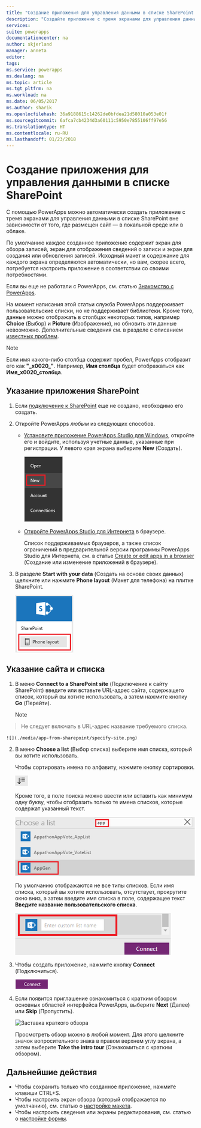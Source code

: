 ```yaml
---
title: "Создание приложения для управления данными в списке SharePoint | Документация Майкрософт"
description: "Создайте приложение с тремя экранами для управления данными в списке SharePoint вне зависимости от того, где размещен сайт — в локальной среде или в облаке."
services: 
suite: powerapps
documentationcenter: na
author: skjerland
manager: anneta
editor: 
tags: 
ms.service: powerapps
ms.devlang: na
ms.topic: article
ms.tgt_pltfrm: na
ms.workload: na
ms.date: 06/05/2017
ms.author: sharik
ms.openlocfilehash: 36a9188615c14262de0bfdea21d58010a053e01f
ms.sourcegitcommit: 6afca7cb4234d3a60111c5950e7855106ff97e56
ms.translationtype: HT
ms.contentlocale: ru-RU
ms.lasthandoff: 01/23/2018
---
```

# <a name="generate-an-app-to-manage-data-in-a-sharepoint-list"></a>Создание приложения для управления данными в списке SharePoint



С помощью PowerApps можно автоматически создать приложение с тремя экранами для управления данными в списке SharePoint вне зависимости от того, где размещен сайт — в локальной среде или в облаке.

По умолчанию каждое созданное приложение содержит экран для обзора записей, экран для отображения сведений о записи и экран для создания или обновления записей. Исходный макет и содержание для каждого экрана определяются автоматически, но вам, скорее всего, потребуется настроить приложение в соответствии со своими потребностями.

Если вы еще не работали с PowerApps, см. статью [Знакомство с PowerApps](getting-started.md).

На момент написания этой статьи служба PowerApps поддерживает пользовательские списки, но не поддерживает библиотеки. Кроме того, данные можно отображать в столбцах некоторых типов, например **Choice** (Выбор) и **Picture** (Изображение), но обновить эти данные невозможно. Дополнительные сведения см. в разделе с описанием [известных проблем](connections/connection-sharepoint-online.md#known-issues).

> [!NOTE]
> Если имя какого-либо столбца содержит пробел, PowerApps отобразит его как **"\_x0020\_"**. Например, **Имя столбца** будет отображаться как **Имя_x0020_столбца**.

## <a name="specify-a-sharepoint-app"></a>Указание приложения SharePoint
1. Если [подключение к SharePoint](connect-to-sharepoint.md) еще не создано, необходимо его создать.
2. Откройте PowerApps *любым* из следующих способов.
   
   * [Установите приложение PowerApps Studio для Windows](http://aka.ms/powerappsinstall), откройте его и войдите, используя учетные данные, указанные при регистрации. У левого края экрана выберите **New** (Создать).
     
       ![Пункт "Создать" в меню "Файл"](./media/app-from-sharepoint/file-menu.png)
   * [Откройте PowerApps Studio для Интернета](https://create.powerapps.com/api/start) в браузере.
     
       Список поддерживаемых браузеров, а также список ограничений в предварительной версии программы PowerApps Studio для Интернета, см. в статье [Create or edit apps in a browser](create-app-browser.md) (Создание или изменение приложений в браузере).
3. В разделе **Start with your data** (Создать на основе своих данных) щелкните или нажмите **Phone layout** (Макет для телефона) на плитке SharePoint.
   
    ![](./media/app-from-sharepoint/sharepoint-tile.png)

## <a name="specify-a-site-and-a-list"></a>Указание сайта и списка
1. В меню **Connect to a SharePoint site** (Подключение к сайту SharePoint) введите или вставьте URL-адрес сайта, содержащего список, который вы хотите использовать, а затем нажмите кнопку **Go** (Перейти).
   
    > [!NOTE]
> Не следует включать в URL-адрес название требуемого списка.
   
    ![](./media/app-from-sharepoint/specify-site.png)
2. В меню **Choose a list** (Выбор списка) выберите имя списка, который вы хотите использовать.
   
    Чтобы сортировать имена по алфавиту, нажмите кнопку сортировки.
   
    ![](./media/app-from-sharepoint/sort-button.png)
   
    Кроме того, в поле поиска можно ввести или вставить как минимум одну букву, чтобы отобразить только те имена списков, которые содержат указанный текст.
   
    ![](./media/app-from-sharepoint/choose-list.png)
   
    По умолчанию отображаются не все типы списков. Если имя списка, который вы хотите использовать, отсутствует, прокрутите окно вниз, а затем введите имя списка в поле, содержащее текст **Введите название пользовательского списка**.
   
    ![](./media/app-from-sharepoint/custom-list.png)
3. Чтобы создать приложение, нажмите кнопку **Connect** (Подключиться).
   
    ![Кнопка "Подключиться"](./media/app-from-sharepoint/connect-button.png)
4. Если появится приглашение ознакомиться с кратким обзором основных областей интерфейса PowerApps, выберите **Next** (Далее) или **Skip** (Пропустить).
   
    ![Заставка краткого обзора](./media/app-from-sharepoint/quick-tour.png)
   
    Просмотреть обзор можно в любой момент. Для этого щелкните значок вопросительного знака в правом верхнем углу экрана, а затем выберите **Take the intro tour** (Ознакомиться с кратким обзором).

## <a name="next-steps"></a>Дальнейшие действия
* Чтобы сохранить только что созданное приложение, нажмите клавиши CTRL+S.
* Чтобы настроить экран обзора (который отображается по умолчанию), см. статью о [настройке макета](customize-layout-sharepoint.md).
* Чтобы настроить сведения или экраны редактирования, см. статью о [настройке формы](customize-forms-sharepoint.md).

